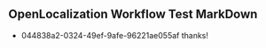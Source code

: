 ## OpenLocalization Workflow Test MarkDown
* 044838a2-0324-49ef-9afe-96221ae055af thanks!

<!--HONumber=Jul16_HO4-->



